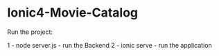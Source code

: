 # Ionic4-Movie-Catalog

Run the project:

1 - node server.js - run the Backend
2 - ionic serve - run the application
